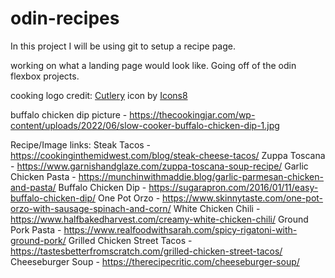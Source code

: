 # odin-recipes
In this project I will be using git to setup a recipe page. 

working on what a landing page would look like. Going off of the odin flexbox projects. 

cooking logo credit: <a target="_blank" href="https://icons8.com/icon/4724/cutlery">Cutlery</a> icon by <a target="_blank" href="https://icons8.com">Icons8</a>


buffalo chicken dip picture - https://thecookingjar.com/wp-content/uploads/2022/06/slow-cooker-buffalo-chicken-dip-1.jpg

Recipe/Image links:
Steak Tacos - https://cookinginthemidwest.com/blog/steak-cheese-tacos/
Zuppa Toscana - https://www.garnishandglaze.com/zuppa-toscana-soup-recipe/
Garlic Chicken Pasta - https://munchinwithmaddie.blog/garlic-parmesan-chicken-and-pasta/
Buffalo Chicken Dip - https://sugarapron.com/2016/01/11/easy-buffalo-chicken-dip/
One Pot Orzo - https://www.skinnytaste.com/one-pot-orzo-with-sausage-spinach-and-corn/
White Chicken Chili - https://www.halfbakedharvest.com/creamy-white-chicken-chili/
Ground Pork Pasta - https://www.realfoodwithsarah.com/spicy-rigatoni-with-ground-pork/
Grilled Chicken Street Tacos - https://tastesbetterfromscratch.com/grilled-chicken-street-tacos/
Cheeseburger Soup - https://therecipecritic.com/cheeseburger-soup/







